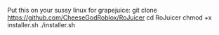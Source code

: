 Put this on your sussy linux for grapejuice:
git clone https://github.com/CheeseGodRoblox/RoJuicer
cd RoJuicer
chmod +x installer.sh
./installer.sh
